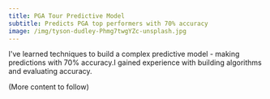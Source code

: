 ```yaml
---
title: PGA Tour Predictive Model
subtitle: Predicts PGA top performers with 70% accuracy
image: /img/tyson-dudley-Phmg7twgYZc-unsplash.jpg
---
```


I've learned techniques to build a complex predictive model - making predictions with 70% accuracy.I gained experience with building algorithms and evaluating accuracy.

(More content to follow)
